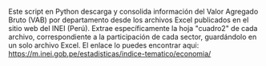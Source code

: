 Este script en Python descarga y consolida información del Valor Agregado Bruto (VAB) por departamento desde los archivos Excel publicados en el sitio web del INEI (Perú). Extrae específicamente la hoja "cuadro2" de cada archivo, 
correspondiente a la participación de cada sector, guardándolo en un solo archivo Excel. El enlace lo puedes encontrar aqui: https://m.inei.gob.pe/estadisticas/indice-tematico/economia/
